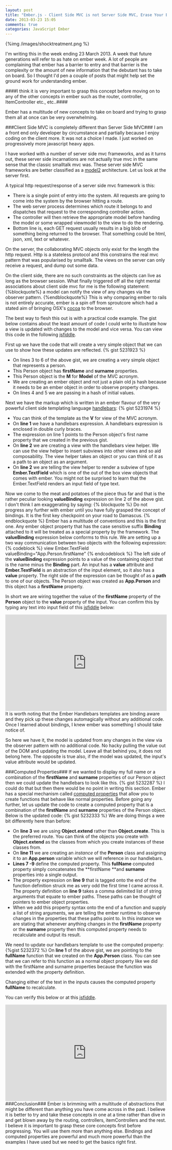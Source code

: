 ```yaml
---
layout: post
title: "Ember.js - Client Side MVC is not Server Side MVC, Erase Your Brain"
date: 2013-03-23 15:05
comments: true
categories: JavaScript Ember
---
```

{%img /images/shocktreatment.png %}

I'm writing this in the week ending 23 March 2013.  A week that future generations will refer to as hate on ember week.  A lot of people are complaining that ember has a barrier to entry and that barrier is the complexity or the amount of new information that the debutant has to take on board.  So I thought I'd pen a couple of posts that might help set the ground work for understanding ember.

####I think it is very important to grasp this concept before moving on to any of the other concepts in ember such as the router, controller, ItemController etc., etc..####

Ember has a multitude of new concepts to take on board and trying to grasp them all at once can be very overwhelming.

###Client Side MVC is completely different than Server Side MVC###
I am a front end only developer by circumstance and partially because I enjoy coding on the client more.  It was not a choice I made.  I just worked on progressively more javascript heavy apps. 

I have worked with a number of server side mvc frameworks, and as it turns out, these server side incarnations are not actually true mvc in the same sense that the classic smalltalk mvc was.  These server side MVC frameworks are better classified as a <a href="http://en.wikipedia.org/wiki/Model2" target="_blank">model2</a> architecture.  Let us look at the server first.

A typical http request/response of a server side mvc framework is this:

- There is a single point of entry into the system.  All requests are going to come into the system by the browser hitting a route.
- The web server process determines which route it belongs to and dispatches that request to the corresponding controller action.
- The controller will then retrieve the appropriate model before handing the model or some wrapped viewmodel to the view to do the rendering.
- Bottom line is, each GET request usually results in a big blob of something being returned to the browser.  That something could be html, json, xml, text or whatever.

On the server, the collaborating MVC objects only exist for the length the http request.  Http is a stateless protocol and this constrains the real mvc pattern that was popularised by smalltalk.  The views on the server can only receive a request, and dump out some data.

On the client side, there are no such constraints as the objects can live as long as the browser session.  What finally triggered off all the right mental associations about client side mvc for me is the following statement:
{%blockquote%}
a model can notify the view of any changes via the observer pattern.
{%endblockquote%}
This is why comparing ember to rails is not entirely accurate, ember is a spin off from sproutcore which had a stated aim of bringing OSX's <a href="https://developer.apple.com/technologies/mac/cocoa.html" target="_blank">cocoa</a> to the browser.

The best way to flesh this out is with a practical code example.  The gist below contains about the least amount of code I could write to illustrate how a view is updated with changes to the model and vice versa.  You can view this code in the following <a href="http://jsfiddle.net/dagda1/EhyMR/7/" target="_blankd">jsfiddle</a>.

First up we have the code that will create a very simple object that we can use to show how these updates are reflected.
{% gist 5231923 %}

- On lines 3 to 6 of the above gist, we are creating a very simple object that represents a person. 
- This Person object has **firstName** and **surname** properties.
- This Person object is the **M** for **Model** of the MVC acronym.
- We are creating an ember object and not just a plain old js hash because it needs to be an ember object in order to observe property changes.
- On lines 4 and 5 we are passing in a hash of initial values.

Next we have the markup which is written in an ember flavour of the very powerful client side templating language <a href="http://handlebarsjs.com/" target="_blank">handlebars</a>:
{% gist 5231974 %}
- You can think of the template as the **V** for view of the MVC acronym.
- On **line 1** we have a handlebars expression.  A handlebars expression is enclosed in double curly braces.
- The expression on line 1 points to the Person object's first name property that we created in the previous gist.
- On **line 2** we are creating a view with the handlebars view helper.  We can use the view helper to insert subviews into other views and so aid composability. The view helper takes an object or you can think of it as a path to an object as an argument.  
- On **line 2** we are telling the view helper to render a subview of type **Ember.TextField** which is one of the out of the box view objects that comes with ember.  You might not be surprised to learn that the Ember.TextField renders an input field of type text.

Now we come to the meat and potatoes of the piece thus far and that is the rather peculiar looking **valueBinding** expression on line 2 of the above gist.  I don't think I am exaggerating by saying:
{% blockquote %}
Do not progress any further with ember until you have fully grasped the concept of bindings.  It is the first key checkpoint on your road to Damascus.
{% endblockquote %} 
Ember has a multitude of conventions and this is the first one.  Any ember object property that has the case sensitive suffix **Binding** attached to it will be treated as a special property by the framework.  The **valueBinding** expression below conforms to this rule.  We are setting up a two way communication between two objects with the following expression:
{% codeblock %}
view Ember.TextField valueBinding="App.Person.firstName"
{% endcodeblock %}
The left side of the **valueBinding** expression points to a value of the containing object that is the name minus the **Binding** part.  An input has a **value** attribute and **Ember.TextField** is an abstraction of the input element, so it also has a **value** property.  The right side of the expression can be thought of as a **path** to one of our objects.  The Person object was created as **App.Person** and this object has a **firstName** property.

In short we are wiring together the value of the **firstName** property of the **Person** object to the **value** property of the input.  You can confirm this by typing any text into input field of this <a href="http://jsfiddle.net/dagda1/EhyMR/7/" target="_blankd">jsfiddle</a> below:
<iframe width="100%" height="300" src="http://jsfiddle.net/dagda1/EhyMR/7/embedded/result/" allowfullscreen="allowfullscreen" frameborder="0"></iframe>
It is worth noting that the Ember Handlebars templates are binding aware and they pick up these changes automagically without any additional code.  Once I learned about bindings, I knew ember was something I should take notice of.

So here we have it, the model is updated from any changes in the view via the observer pattern with no additional code.  No hacky pulling the value out of the DOM and updating the model.  Leave all that behind you, it does not belong here.  The opposite is true also, if the model was updated, the input's value attribute would be updated.

###Computed Properties###
If we wanted to display my full name or a combination of the **firstName** and **surname** properties of our Person object then we could update the handlebars to look like this.
{% gist 5232287 %}
I could do that but then there would be no point in writing this section.  Ember has a special mechanism called <a href="http://emberjs.com/guides/object-model/computed-properties/" target="_blank">computed properties</a> that allow you to create functions that behave like normal properties.  Before going any further, let us update the code to create a computed property that is a combination of the **firstName** and **surname** properties of the Person object.  Below is the updated code:
{% gist 5232333 %}
We are doing things a wee bit differently here than before:
	
- On **line 3** we are using **Object.extend** rather than **Object.create**.  This is the preferred route.  You can think of the objects you create with **Object.extend** as the classes from which you create instances of these classes from.  
- On **line 11** we are creating an *instance* of the **Person** class and assigning it to an **App.person** variable which we will reference in our handlebars.
- **Lines 7 -9** define the computed property.  This **fullName** computed property simply concatenates the **firstName **and  **surname** properties into a single output.
- The property expression on **line 9** that is tagged onto the end of the function definition struck me as very odd the first time I came across it.  The property definition on **line 9** takes a comma delimited list of string arguments that equate to ember paths.  These paths can be thought of pointers to ember object properties.  
-  When we add this property syntax onto the end of a function and supply a list of string arguments, we are telling the ember runtime to observe changes in the properties that these paths point to.  In this instance we are stating that whenever anything changes in the **firstName** property or the **surname** property then this computed property needs to recalculate and output its result.  

We need to update our handlebars template to use the computed property:
{%gist 5232372 %}
On **line 1** of the above gist, we are pointing to the **fullName** function that we created on the **App.Person** class.  You can see that we can refer to this function as a normal object property like we did with the firstName and surname properties because the function was extended with the property definition.

Changing either of the text in the inputs causes the computed property **fullName** to recalculate.  

You can verify this below or at this <a href="http://jsfiddle.net/dagda1/Jr4CB/4/" target="_blank">jsfiddle</a>.
<iframe width="100%" height="300" src="http://jsfiddle.net/dagda1/Jr4CB/4/embedded/result/" allowfullscreen="allowfullscreen" frameborder="0"></iframe>
###Conclusion###
Ember is brimming with a multitude of abstractions that might be different than anything you have come across in the past.  I believe it is better to try and take these concepts in one at a time rather than dive in and get blown away by the routing, controllers, itemControllers and the rest.  I believe it is important to grasp these core concepts first before progressing.  You will use them more than anything else.  Bindings and computed properties are powerful and much more powerful than the examples I have used but we need to get the basics right first.



